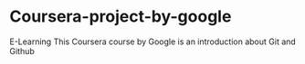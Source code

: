 # Coursera-project-by-google
E-Learning
This Coursera course by Google is an introduction about Git and Github
